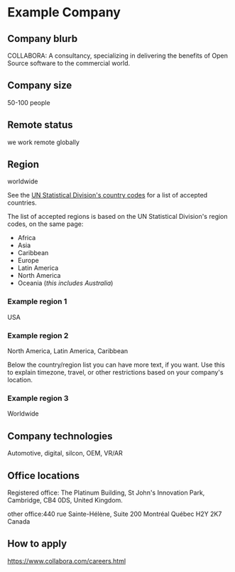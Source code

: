 # Example Company

## Company blurb

COLLABORA: A consultancy, specializing in delivering the benefits of Open Source software to the commercial world.

## Company size

50-100 people

## Remote status

we work remote globally
## Region

worldwide

See the [UN Statistical Division's country codes](https://unstats.un.org/unsd/methodology/m49/) for a list of accepted countries.

The list of accepted regions is based on the UN Statistical Division's region codes, on the same page:

* Africa
* Asia
* Caribbean
* Europe
* Latin America
* North America
* Oceania (*this includes Australia*)

### Example region 1
USA

### Example region 2
North America, Latin America, Caribbean

Below the country/region list you can have more text, if you want.  Use this to explain timezone, travel, or other restrictions based on your company's location.

### Example region 3
Worldwide

## Company technologies

Automotive, digital, silcon, OEM, VR/AR

## Office locations

Registered office: 
The Platinum Building,
St John's Innovation Park, 
Cambridge, CB4 0DS, United Kingdom. 

other office:440 rue Sainte-Hélène, Suite 200
Montréal
Québec
H2Y 2K7
Canada
## How to apply

https://www.collabora.com/careers.html
